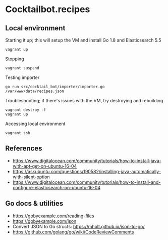 # Cocktailbot.recipes


## Local environment

Starting it up; this will setup the VM and install Go 1.8 and Elasticsearch 5.5

    vagrant up

Stopping

    vagrant suspend

Testing importer

    go run src/cocktail_bot/importer/importer.go /var/www/data/recipes.json

Troubleshooting; if there's issues with the VM, try destroying and rebuilding

    vagrant destroy -f
    vagrant up

Accessing local environment

    vagrant ssh


## References

- https://www.digitalocean.com/community/tutorials/how-to-install-java-with-apt-get-on-ubuntu-16-04
- https://askubuntu.com/questions/190582/installing-java-automatically-with-silent-option
- https://www.digitalocean.com/community/tutorials/how-to-install-and-configure-elasticsearch-on-ubuntu-16-04

## Go docs & utilities

- https://gobyexample.com/reading-files
- https://gobyexample.com/json
- Convert JSON to Go structs: https://mholt.github.io/json-to-go/
- https://github.com/golang/go/wiki/CodeReviewComments
